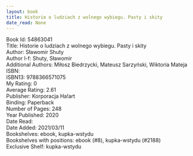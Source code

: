 ```yaml
---
layout: book
title: Historie o ludziach z wolnego wybiegu. Pasty i skity
date_read: None
---
```


Book Id: 54863041<br />
Title: Historie o ludziach z wolnego wybiegu. Pasty i skity<br />
Author: Sławomir Shuty<br />
Author l-f: Shuty, Sławomir<br />
Additional Authors: Miłosz Biedrzycki, Mateusz Sarzyński, Wiktoria Mateja<br />
ISBN: <br />
ISBN13: 9788366571075<br />
My Rating: 0<br />
Average Rating: 2.61<br />
Publisher: Korporacja Ha!art<br />
Binding: Paperback<br />
Number of Pages: 248<br />
Year Published: 2020<br />
Date Read: <br />
Date Added: 2021/03/11<br />
Bookshelves: ebook, kupka-wstydu<br />
Bookshelves with positions: ebook (#8), kupka-wstydu (#2188)<br />
Exclusive Shelf: kupka-wstydu<br />

